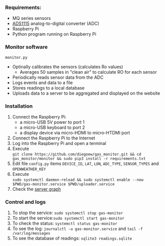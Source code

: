 ### Requirements:
- MQ series sensors
- [ADS1115](https://learn.adafruit.com/raspberry-pi-analog-to-digital-converters/ads1015-slash-ads1115) analog-to-digital converter (ADC)
- Raspberry Pi
- Python program running on Raspberry Pi

### Monitor software

`monitor.py`
- Optinally calibrates the sensors (calculates Ro values)
  * Averages 50 samples in "clean air" to calculate RO for each sensor 
- Periodically reads sensor data from the ADC
- Logs events and data to a file
- Stores readings to a local database
- Uploads data to a server to be aggregated and displayed on the website

### Installation

1. Connect the Raspberry Pi:
    - a micro-USB 5V power to port 1 
    - a micro-USB keyboard to port 2
    - a display device via micro-HDMI to micro-HTDMI port
1. Connect the Raspberry Pi to the Internet
1. Log into the Raspberry Pi and open a terminal
1. Execute<br>`git clone https://github.com/diegoew/gas_monitor.git && cd gas_monitor/monitor && sudo pip3 install -r requirements.txt`
1. Edit file `config.py` items `DEVICE_ID`, `LAT`, `LON`, `ADC_TYPE`, 
`SENSOR_TYPES` and `OPENWEATHER_KEY`
1. Execute<br>`sudo systemctl daemon-reload && sudo systemctl enable --now $PWD/gas-monitor.service $PWD/uploader.service`
1. Check the [server graph](http://www.protectplayanow.org/gas-monitor-testpage.html)

### Control and logs
1. To stop the service: `sudo systemctl stop gas-monitor`
1. To start the service:`sudo systemctl start gas-monitor`
1. To check the status: `systemctl status gas-monitor`
1. To see the log: `journalctl -u gas-monitor.service` and 
`tail -f /var/log/messages`
1. To see the database of readings: `sqlite3 readings.sqlite`
